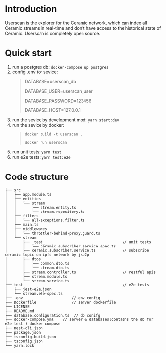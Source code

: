 # Introduction
Userscan is the explorer for the Ceramic network, which can index all Ceramic streams in real-time and don't have access to the historical state of Ceramic. 
Userscan is completely open source.

# Quick start
1. run a postgres db:  `docker-compose up postgres`
2. config .env for sevice:
    > DATABASE=userscan_db   
    >
    > DATABASE_USER=userscan_user
    >
    > DATABASE_PASSWORD=123456
    >
    > DATABASE_HOST=127.0.0.1
3. run the sevice by development mod: `yarn start:dev` 
4. run the sevice by docker: 
    >`docker build -t userscan . `
    >
    >`docker run userscan`
5. run unit tests: `yarn test`
6. run e2e tests: `yarn test:e2e`

# Code structure
```
├── src
│   ├── app.module.ts
│   ├── entities
│   │   └── stream
│   │       ├── stream.entity.ts
│   │       └── stream.repository.ts
│   ├── filters
│   │   └── all-exceptions.filter.ts
│   ├── main.ts
│   ├── middlewares
│   │   └── throttler-behind-proxy.guard.ts
│   └── stream
│       ├── _test_                                   // unit tests
│       │   └── ceramic.subscriber.service.spec.ts
│       ├── ceramic.subscriber.service.ts            // subscribe ceramic topic on ipfs network by jsp2p
│       ├── dtos
│       │   ├── common.dto.ts
│       │   └── stream.dto.ts
│       ├── stream.controller.ts                     // restful apis
│       ├── stream.module.ts
│       └── stream.service.ts
├── test                                             // e2e tests
│   ├── jest-e2e.json
│   └── stream.e2e-spec.ts
├── .env                      // env config
├── Dockerfile                // server dockerfile
├── LICENSE
├── README.md
├── database.configuration.ts  // db conifg
├── docker-compose.yml    // server & databases(contains the db for e2e test ) docker compose        
├── nest-cli.json
├── package.json
├── tsconfig.build.json
├── tsconfig.json
└── yarn.lock
```
